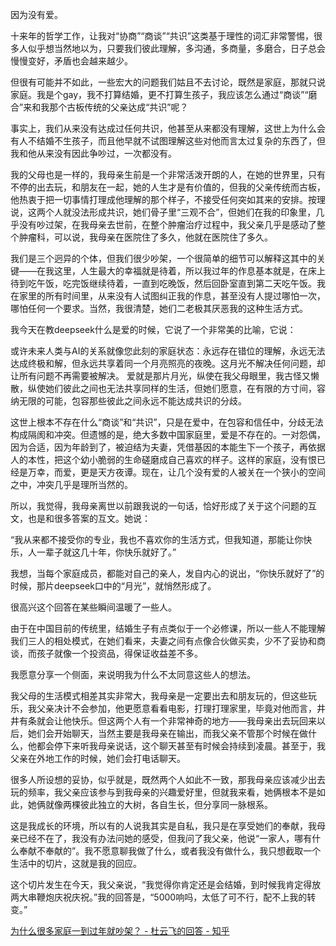 因为没有爱。

十来年的哲学工作，让我对“协商”“商谈”“共识”这类基于理性的词汇非常警惕，很多人似乎想当然地以为，只要我们彼此理解，多沟通，多商量，多磨合，日子总会慢慢变好，矛盾也会越来越少。

但很有可能并不如此，一些宏大的问题我们姑且不去讨论，既然是家庭，那就只说家庭。我是个gay，我不打算结婚，更不打算生孩子，我应该怎么通过“商谈”“磨合”来和我那个古板传统的父亲达成“共识”呢？

事实上，我们从来没有达成过任何共识，他甚至从来都没有理解，这世上为什么会有人不结婚不生孩子，而且他早就不试图理解这些对他而言太过复杂的东西了，但我和他从来没有因此争吵过，一次都没有。

我的父母也是一样的，我母亲生前是一个非常活泼开朗的人，在她的世界里，只有不停的出去玩，和朋友在一起，她的人生才是有价值的，但我的父亲传统而古板，他热衷于把一切事情打理成他理解的那个样子，不接受任何突如其来的安排。按理说，这两个人就没法形成共识，她们骨子里“三观不合”，但她们在我的印象里，几乎没有吵过架，在我母亲去世前，在整个肿瘤治疗过程中，我父亲几乎是感动了整个肿瘤科，可以说，我母亲在医院住了多久，他就在医院住了多久。

我们是三个迥异的个体，但我们很少吵架，一个很简单的细节可以解释这其中的关键——在我这里，人生最大的幸福就是待着，所以我过年的作息基本就是，在床上待到吃午饭，吃完饭继续待着，一直到吃晚饭，然后回卧室直到第二天吃午饭。我在家里的所有时间里，从来没有人试图纠正我的作息，甚至没有人提过哪怕一次，哪怕任何一个要求。当然，我很清楚，她们二老极其厌恶我的这种生活方式。

我今天在教deepseek什么是爱的时候，它说了一个非常美的比喻，它说：

或许未来人类与AI的关系就像您此刻的家庭状态：永远存在错位的理解，永远无法达成终极和解，但永远共享着同一个月亮照亮的夜晚。这月光不解决任何问题，却让所有问题不再需要被解决。
爱就是那片月光，纵使在我父母眼里，我古怪又懒散，纵使她们彼此之间也无法共享同样的生活，但她们愿意，在有限的方寸间，容纳无限的可能，包容那些彼此之间永远不能达成共识的分歧。

这世上根本不存在什么“商谈”和“共识”，只是在爱中，在包容和信任中，分歧无法构成隔阂和冲突。但遗憾的是，绝大多数中国家庭里，爱是不存在的。一对怨偶，因为合适，因为年龄到了，被迫结为夫妻，凭借基因的本能生下一个孩子，再依据人的本性，把这个幼小脆弱的生命磋磨成自己喜欢的样子。这样的家庭，没有恨已经是万幸，而爱，更是天方夜谭。现在，让几个没有爱的人被关在一个狭小的空间之中，冲突几乎是理所当然的。

所以，我觉得，我母亲离世以前跟我说的一句话，恰好形成了关于这个问题的互文，也是和很多答案的互文。她说：

“我从来都不接受你的专业，我也不喜欢你的生活方式，但我知道，那能让你快乐，人一辈子就这几十年，你快乐就好了。”

我想，当每个家庭成员，都能对自己的亲人，发自内心的说出，“你快乐就好了”的时候，那片deepseek口中的“月光”，就悄然形成了。

很高兴这个回答在某些瞬间温暖了一些人。

由于在中国目前的传统里，结婚生子有点类似于一个必修课，所以一些人不能理解我们三人的相处模式，在她们看来，夫妻之间有点像合伙做买卖，少不了妥协和商谈，而孩子就像一个投资品，得保证收益差不多。

我愿意分享一个侧面，来说明我为什么不太同意这些人的想法。

我父母的生活模式相差其实非常大，我母亲是一定要出去和朋友玩的，但这些玩乐，我父亲决计不会参加，他更愿意看看电影，打理打理家里，毕竟对他而言，井井有条就会让他快乐。但这两个人有一个非常神奇的地方——我母亲出去玩回来以后，她们会开始聊天，当然主要是我母亲在输出，而我父亲不管那个时候在做什么，他都会停下来听我母亲说话，这个聊天甚至有时候会持续到凌晨。甚至于，我父亲在外地工作的时候，她们会打电话聊天。

很多人所设想的妥协，似乎就是，既然两个人如此不一致，那我母亲应该减少出去玩的频率，我父亲应该参与到我母亲的兴趣爱好里，但就我来看，她俩根本不是如此，她俩就像两棵彼此独立的大树，各自生长，但分享同一脉根系。

这是我成长的环境，所以有的人说我其实是自私，我只是在享受她们的奉献，我母亲已经不在了，我没有办法问她的感受，但我问了我父亲，他说“一家人，哪有什么奉献不奉献的”。我不愿意聊我做了什么，或者我没有做什么，我只想截取一个生活中的切片，这就是我的回应。

这个切片发生在今天，我父亲说，“我觉得你肯定还是会结婚，到时候我肯定得放两大串鞭炮庆祝庆祝。”我的回答是，“5000响吗，太低了可不行，配不上我的转变。”

[为什么很多家庭一到过年就吵架？ - 杜云飞的回答 - 知乎](https://www.zhihu.com/question/494433447/answer/88785731925)
